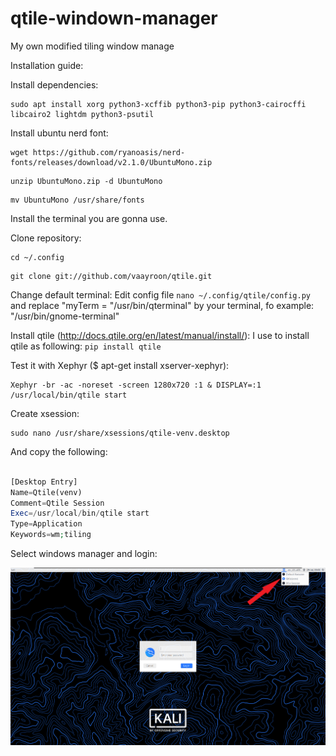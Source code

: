 # qtile-windown-manager
My own modified tiling window manage

Installation guide:

Install dependencies:
  ```
  sudo apt install xorg python3-xcffib python3-pip python3-cairocffi libcairo2 lightdm python3-psutil
  ```
  
Install ubuntu nerd font:
```
wget https://github.com/ryanoasis/nerd-fonts/releases/download/v2.1.0/UbuntuMono.zip
```
```
unzip UbuntuMono.zip -d UbuntuMono
```
```
mv UbuntuMono /usr/share/fonts
```

  Install the terminal you are gonna use.

Clone repository:
  ```
  cd ~/.config
  ```
  ```
  git clone git://github.com/vaayroon/qtile.git
  ```

  Change default terminal:
  Edit config file
    ```
    nano ~/.config/qtile/config.py
    ```
  and replace "myTerm = "/usr/bin/qterminal" by your terminal, fo example: "/usr/bin/gnome-terminal"

Install qtile (http://docs.qtile.org/en/latest/manual/install/):
  I use to install qtile as following:
    ```
    pip install qtile
    ```
    
Test it with Xephyr ($ apt-get install xserver-xephyr):
  ```
  Xephyr -br -ac -noreset -screen 1280x720 :1 & DISPLAY=:1 /usr/local/bin/qtile start
  ```

Create xsession:
  ```
  sudo nano /usr/share/xsessions/qtile-venv.desktop
  ```
  And copy the following:
```php

[Desktop Entry]
Name=Qtile(venv)
Comment=Qtile Session
Exec=/usr/local/bin/qtile start
Type=Application
Keywords=wm;tiling

```
Select windows manager and login:

![Qtile](https://github.com/vaayroon/qtile/blob/main/.screenshots/select_manager.png)
